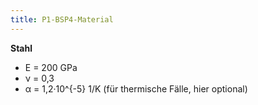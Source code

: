 ```yaml
---
title: P1-BSP4-Material
---
```


**Stahl**

- E = 200 GPa
- ν = 0,3
- α = 1,2·10^{-5} 1/K (für thermische Fälle, hier optional)
